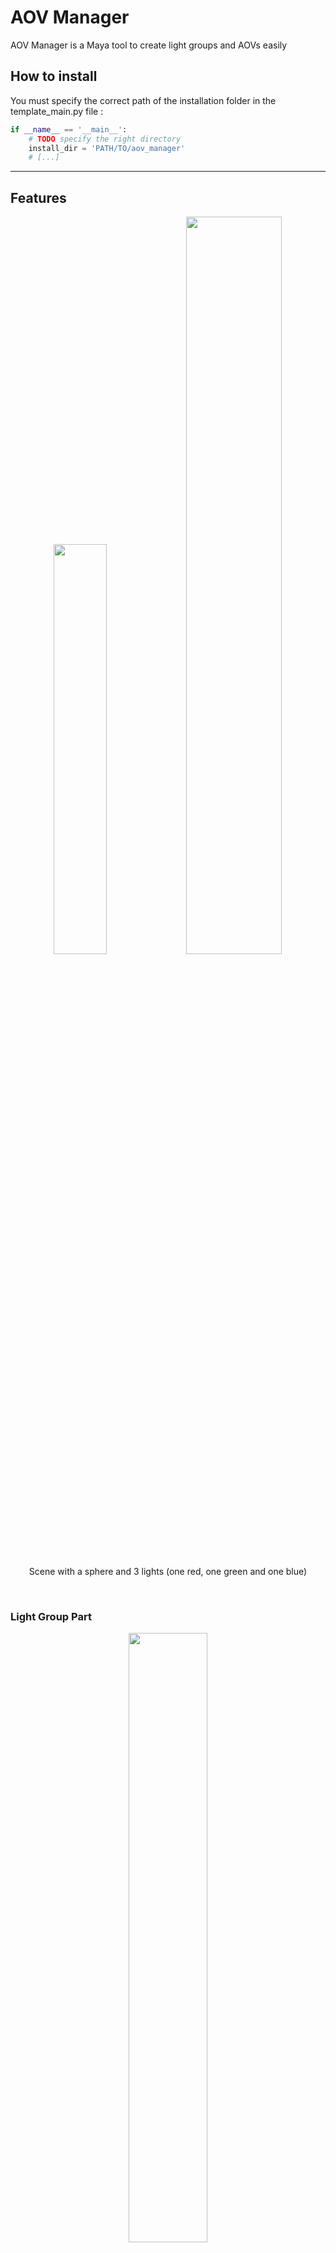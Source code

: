 # AOV Manager

AOV Manager is a Maya tool to create light groups and AOVs easily

## How to install

You must specify the correct path of the installation folder in the template_main.py file :
```python
if __name__ == '__main__':
    # TODO specify the right directory
    install_dir = 'PATH/TO/aov_manager'
    # [...]
```

---

## Features
<div align="center">
  <span>
    <img src="https://user-images.githubusercontent.com/94440879/215740855-986244f0-ecc9-4713-a091-17a1c85e4ca2.png" width=41%>
  </span>
  
  <span>
    <img src="https://user-images.githubusercontent.com/94440879/215742613-aced2dd1-7d28-41f1-ad3b-c2e72e4e1e63.png" width=55%>
  </span>
  <p>Scene with a sphere and 3 lights (one red, one green and one blue)</p>
  <br/>
</div>

### Light Group Part

<div align="center">
  <span>
    <img src="https://user-images.githubusercontent.com/94440879/215744863-0b25ab6a-0fc9-4142-8bb8-201b7592cd0f.png" width=50%>
  </span>
  <p weight="bold">Light Group part with a light group with the red light and another light group will be created with the green and blue light</p>
  <br/>
</div>

In this part light groups can be created. Lights on the left have to be selected to create a new light group.

The button "Create a light group by light" place each light alone in a light group

To add a light selected on the left in a light group selected on the right there is the button "Add to light group selected"

Light can be removed from a light group and light group can be also removed

### AOVs Part

<div align="center">
  <span>
    <img src="https://user-images.githubusercontent.com/94440879/215746625-37be77f6-734d-4937-8d12-5dc5f3bbac12.png" width=50%>
  </span>
  <p weight="bold">AOV part with all the aov availables on the leftt</p>
  <br/>
</div>


<div align="center">
  <span>
    <img src="https://user-images.githubusercontent.com/94440879/215746878-08dbfb80-4526-46fd-aed0-f44e131ecc9b.png" width=39%>
  </span>
  <span>
    <img src="https://user-images.githubusercontent.com/94440879/215746997-9bc0fb18-a6c2-467f-bc90-c8c1428614df.png" width=59%>
  </span>
  <p weight="bold">Light group AOVs and N AOV have been activated and the green and blue lights light group AOV is selected</p>
  <br/>
</div>


In this part available AOVs are on the left and activated ones are on the right. The 2 buttons with arrows can be clicked to toggle the activation of selected AOVs. When AOVs are activated, they can be selected in the Arnold RenderView.










